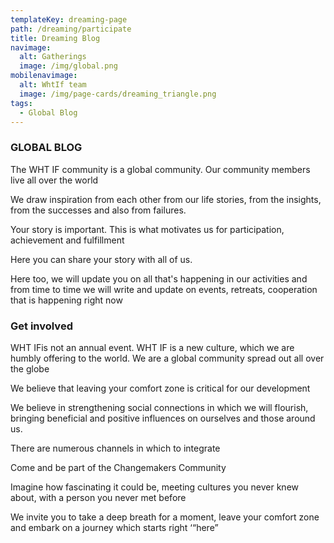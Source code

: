 ```yaml
---
templateKey: dreaming-page
path: /dreaming/participate
title: Dreaming Blog
navimage:
  alt: Gatherings
  image: /img/global.png
mobilenavimage:
  alt: WhtIf team
  image: /img/page-cards/dreaming_triangle.png
tags:
  - Global Blog
---
```

### **GLOBAL BLOG**

The WHT IF community is a global community. Our community members live all over the world

We draw inspiration from each other from our life stories, from the insights, from the successes and also from failures.

Your story is important. This is what motivates us for participation, achievement and fulfillment

Here you can share your story with all of us.

Here too, we will update you on all that's happening in our activities and from time to time we will write and update on events, retreats, cooperation that is happening right now



### **Get involved**

WHT IFis not an annual event. WHT IF is a new culture, which we are humbly offering to the world. We are a global community spread out all over the globe

We believe that leaving your comfort zone is critical for our development

We believe in strengthening social connections in which we will flourish, bringing beneficial and positive influences on ourselves and those around us.

There are numerous channels in which to integrate

Come and be part of the Changemakers Community

Imagine how fascinating it could be, meeting cultures you never knew about, with a person you never met before

We invite you to take a deep breath for a moment, leave your comfort zone and embark on a journey which starts right ‘“here”